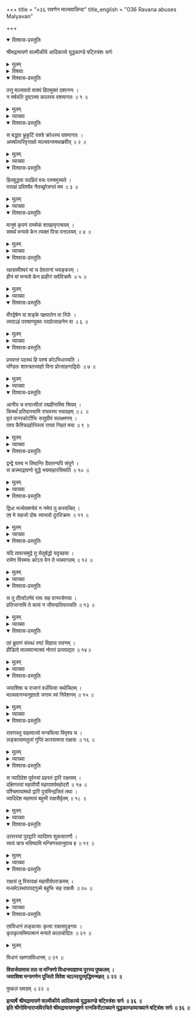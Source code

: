 +++
title = "०३६ रावणेन माल्यवान्निन्दा"
title_english = "036 Ravana abuses Malyavan"

+++

<details open><summary>विश्वास-प्रस्तुतिः</summary>

श्रीमद्रामायणे वाल्मीकीये आदिकाव्ये युद्धकाण्डे षट्स्त्रिंशः सर्गः
</details>

<details><summary>मूलम्</summary>

श्रीमद्रामायणे वाल्मीकीये आदिकाव्ये युद्धकाण्डे षट्स्त्रिंशः सर्गः
</details>

<details><summary>विषयाः</summary>

रावणेनात्मश्लाघनेनरामवधप्रतिज्ञानपूर्वकं सोपालंभंमाल्यवद्विसर्जनम् ॥ १ ॥ तथा मन्त्रिभिस्सहमन्त्रपूर्वकं प्राच्यादिदिक्षु पुररक्षणायसैन्यैःसहप्रहस्तादिप्रेषणेनान्तःपुरप्रवेशः ॥ २ ॥

</details>

<details open><summary>विश्वास-प्रस्तुतिः</summary>

तत्तु माल्यवतो वाक्यं हितमुक्तं दशाननः ।  
न मर्षयति दुष्टात्मा कालस्य वशमागतः ॥ १ ॥
</details>

<details><summary>मूलम्</summary>

तत्तु माल्यवतो वाक्यं हितमुक्तं दशाननः ।  
न मर्षयति दुष्टात्मा कालस्य वशमागतः ॥ १ ॥
</details>

<details><summary>व्याख्या</summary>

अथ लङ्कागुप्तिकरणं षट्त्रिंशे – तत्विति ॥ हितमुक्तं हितं यथा भवति तथा उक्तं । न मर्षयति नामर्षयत् ॥ १ ॥
</details>

<details open><summary>विश्वास-प्रस्तुतिः</summary>

स बद्ध्वा भ्रुकुटिं वक्त्रे क्रोधस्य वशमागतः ।  
अमर्षात्परिवृत्ताक्षो माल्यवन्तमथाब्रवीत् ॥ २ ॥
</details>

<details><summary>मूलम्</summary>

स बद्ध्वा भ्रुकुटिं वक्त्रे क्रोधस्य वशमागतः ।  
अमर्षात्परिवृत्ताक्षो माल्यवन्तमथाब्रवीत् ॥ २ ॥
</details>

<details><summary>व्याख्या</summary>

परिवृत्ताक्षः घूर्णिताक्षः ॥ २ ॥
</details>

<details open><summary>विश्वास-प्रस्तुतिः</summary>

हितबुद्ध्या यदहितं वचः परुषमुच्यते ।  
परपक्षं प्रविश्यैव नैतच्छ्रोत्रगतं मम ॥ ३ ॥
</details>

<details><summary>मूलम्</summary>

हितबुद्ध्या यदहितं वचः परुषमुच्यते ।  
परपक्षं प्रविश्यैव नैतच्छ्रोत्रगतं मम ॥ ३ ॥
</details>

<details><summary>व्याख्या</summary>

परपक्षं प्रविश्यैव शत्रुषु स्नेहमनुसृत्यैव । हितबुद्ध्या हितमित्ययं ज्ञास्यतीति बुद्ध्या । अहितं परुषं च । यद्वच उक्तं । एतत् मम श्रोत्रं न गतमित्यन्वयः ॥ ३ ॥
</details>

<details open><summary>विश्वास-प्रस्तुतिः</summary>

मानुषं कृपणं राममेकं शाखामृगाश्रयम् ।  
समर्थं मन्यसे केन त्यक्तं पित्रा वनालयम् ॥ ४ ॥
</details>

<details><summary>मूलम्</summary>

मानुषं कृपणं राममेकं शाखामृगाश्रयम् ।  
समर्थं मन्यसे केन त्यक्तं पित्रा वनालयम् ॥ ४ ॥
</details>

<details><summary>व्याख्या</summary>

भवतः परपक्षानुसारश्च न युक्त इत्याह- मानुषमिति ॥ मानुषं जात्या हीनबलं । कृपणं प्रकृत्या हीनं । एकं असहायं । शाखामृगाश्रयं क्षुद्रसहायं । पित्रा व्यक्तं निर्धनं । वनालयं राज्यहीनं । रामं केन कथंप्रकारेण । समर्थं प्रबलं । मन्यसे ॥ ४ ॥
</details>

<details open><summary>विश्वास-प्रस्तुतिः</summary>

रक्षसामीश्वरं मां च देवतानां भयङ्करम् ।  
हीनं मां मन्यसे केन ह्यहीनं सर्वविक्रमैः ॥ ५ ॥
</details>

<details><summary>मूलम्</summary>

रक्षसामीश्वरं मां च देवतानां भयङ्करम् ।  
हीनं मां मन्यसे केन ह्यहीनं सर्वविक्रमैः ॥ ५ ॥
</details>

<details><summary>व्याख्या</summary>

स्वस्मिन् तद्वैपरीत्यमाह – रक्षसामिति ॥ हीनं दुर्बलम् ॥ ५ ॥
</details>

<details open><summary>विश्वास-प्रस्तुतिः</summary>

वीरद्वेषेण वा शङ्के पक्षपातेन वा रिपोः ।  
त्वयाऽहं परुषाण्युक्तः परप्रोत्साहनेन वा ॥ ६ ॥
</details>

<details><summary>मूलम्</summary>

वीरद्वेषेण वा शङ्के पक्षपातेन वा रिपोः ।  
त्वयाऽहं परुषाण्युक्तः परप्रोत्साहनेन वा ॥ ६ ॥
</details>

<details><summary>व्याख्या</summary>

एवं परप्राबल्यस्वदौर्बल्ययोरभावेपि परुषोक्तौ हेतुमाशङ्कते- वीरद्वेषेणेति । वीरद्वेषेण सजातीयवीरद्वेषेण । रिपोः पक्षपातेन शत्रौ पक्षपातेन ॥ ६ ॥
</details>

<details open><summary>विश्वास-प्रस्तुतिः</summary>

प्रभवन्तं पदस्थं हि परुषं कोऽभिधास्यति ।  
पण्डितः शास्त्रतत्त्वज्ञो विना प्रोत्साहनाद्रिपोः ॥ ७ ॥
</details>

<details><summary>मूलम्</summary>

प्रभवन्तं पदस्थं हि परुषं कोऽभिधास्यति ।  
पण्डितः शास्त्रतत्त्वज्ञो विना प्रोत्साहनाद्रिपोः ॥ ७ ॥
</details>

<details><summary>व्याख्या</summary>

परप्रोत्साहनेनेत्येतदुपपादयति — प्रभवन्तमिति ॥ प्रभवन्तं प्रभावयुक्तं । पदस्थं परिपक्कबुद्धिं । परप्रोत्साहनाभावे पण्डितस्य पदस्थविषयकपरुषवचनं नोपपद्यत इत्यर्थः ॥ ७ ॥
</details>

<details open><summary>विश्वास-प्रस्तुतिः</summary>

आनीय च वनात्सीतां पद्महीनामिव श्रियम् ।  
किमर्थं प्रतिदास्यामि राघवस्य भयादहम् ॥ ८ ॥  
वृतं वानरकोटीभिः ससुग्रीवं सलक्ष्मणम् ।  
पश्य कैश्चिदहोभिस्त्वं राघवं निहतं मया ॥ ९ ॥
</details>

<details><summary>मूलम्</summary>

आनीय च वनात्सीतां पद्महीनामिव श्रियम् ।  
किमर्थं प्रतिदास्यामि राघवस्य भयादहम् ॥ ८ ॥  
वृतं वानरकोटीभिः ससुग्रीवं सलक्ष्मणम् ।  
पश्य कैश्चिदहोभिस्त्वं राघवं निहतं मया ॥ ९ ॥
</details>

<details><summary>व्याख्या</summary>

अस्तु त्वदुक्तं परमार्थः तथापि दुर्लभवस्तुविशेषः कथं त्याज्य इत्याह – आनीयेति ॥ किंमर्थं केन हेतुना । राघवस्य राघवात् ॥ ८-९ ॥
</details>

<details open><summary>विश्वास-प्रस्तुतिः</summary>

द्वन्द्वे यस्य न तिष्ठन्ति दैवतान्यपि संयुगे ।  
स कस्माद्रावणो युद्धे भयमाहारयिष्यति ॥ १० ॥
</details>

<details><summary>मूलम्</summary>

द्वन्द्वे यस्य न तिष्ठन्ति दैवतान्यपि संयुगे ।  
स कस्माद्रावणो युद्धे भयमाहारयिष्यति ॥ १० ॥
</details>

<details><summary>व्याख्या</summary>

द्वन्द्वे द्वन्द्वयुद्धे । युद्धे रामयुद्धे ॥ १० ॥
</details>

<details open><summary>विश्वास-प्रस्तुतिः</summary>

द्विधा भज्येयमप्येवं न नमेयं तु कस्यचित् ।  
एष मे सहजो दोषः स्वभावो दुरतिक्रमः ॥ ११ ॥
</details>

<details><summary>मूलम्</summary>

द्विधा भज्येयमप्येवं न नमेयं तु कस्यचित् ।  
एष मे सहजो दोषः स्वभावो दुरतिक्रमः ॥ ११ ॥
</details>

<details><summary>व्याख्या</summary>

अत्यन्तहितपरं वृद्धं मातामहं कथमेवं परुषमुक्तवानस्मीत्यनुतापेनाह-द्विधेति ॥ राम आगत्य भयं जनयिष्यतीति त्वयोक्तं । न केवलं भयमात्रं । द्विधा भज्येयं शिरश्छेदं प्राप्नुयां । एवमपि न नमेयं । कस्यचित् । न केवलं रामस्य ततोपि शतगुणबलवतोपि द्विधा भङ्गादपि कस्यचिन्नमनमत्यन्तदुःसहमित्यर्थः । तर्हि हीयमानेनसन्धिःकार्य इति नीतिशास्त्रविरोधः स्यात्तत्राह — एष मे सहजो दोष इति । यदि दोषत्वमनुमतं तर्हि स त्याज्य एवेत्याशङ्ख्याह – स्वभाव इति । नहि तिक्तो निम्बो मधुरायत इति भावः ॥ ११ ॥
</details>

<details open><summary>विश्वास-प्रस्तुतिः</summary>

यदि तावत्समुद्रे तु सेतुर्बद्धो यदृच्छया ।  
रामेण विस्मयः कोऽत्र येन ते भयमागतम् ॥ १२ ॥
</details>

<details><summary>मूलम्</summary>

यदि तावत्समुद्रे तु सेतुर्बद्धो यदृच्छया ।  
रामेण विस्मयः कोऽत्र येन ते भयमागतम् ॥ १२ ॥
</details>

<details><summary>व्याख्या</summary>

अथ सेतुबन्धेन विस्मयसे चेत् तदपिकाकतालीयं । अतोमाभूत्ते भयमित्याह – यदीति ॥ तावत्समुद्रे स्वल्पसमुद्र इत्यर्थः ॥ १२ ॥
</details>

<details open><summary>विश्वास-प्रस्तुतिः</summary>

स तु तीर्त्वाऽर्णवं रामः सह वानरसेनया ।  
प्रतिजानामि ते सत्यं न जीवन्प्रतियास्यति ॥ १३ ॥
</details>

<details><summary>मूलम्</summary>

स तु तीर्त्वाऽर्णवं रामः सह वानरसेनया ।  
प्रतिजानामि ते सत्यं न जीवन्प्रतियास्यति ॥ १३ ॥
</details>

<details><summary>व्याख्या</summary>

अर्णवं तीर्त्वा स्थितो राम इत्यर्थः ॥ १३ ॥
</details>

<details open><summary>विश्वास-प्रस्तुतिः</summary>

एवं ब्रुवाणं संरब्धं रुष्टं विज्ञाय रावणम् ।  
व्रीडितो माल्यवान्वाक्यं नोत्तरं प्रत्यपद्यत ॥ १४॥
</details>

<details><summary>मूलम्</summary>

एवं ब्रुवाणं संरब्धं रुष्टं विज्ञाय रावणम् ।  
व्रीडितो माल्यवान्वाक्यं नोत्तरं प्रत्यपद्यत ॥ १४॥
</details>

<details><summary>व्याख्या</summary>

संरब्धं अहंकारयुक्तं । व्रीडित इति । स्वोपदेशवैफल्यादितिभावः ॥ १४ ॥
</details>

<details open><summary>विश्वास-प्रस्तुतिः</summary>

जयाशिषा च राजानं वर्धयित्वा यथोचितम् ।  
माल्यवानभ्यनुज्ञातो जगाम स्वं निवेशनम् ॥ १५ ॥
</details>

<details><summary>मूलम्</summary>

जयाशिषा च राजानं वर्धयित्वा यथोचितम् ।  
माल्यवानभ्यनुज्ञातो जगाम स्वं निवेशनम् ॥ १५ ॥
</details>

<details><summary>व्याख्या</summary>

यथोचितमिति । प्रत्युत्थानादिनेति भावः ॥ १५ ॥
</details>

<details open><summary>विश्वास-प्रस्तुतिः</summary>

रावणस्तु सहामात्यो मन्त्रयित्वा विमृश्य च ।  
लङ्कायामतुलां गुप्तिं कारयामास राक्षसः ॥ १६ ॥
</details>

<details><summary>मूलम्</summary>

रावणस्तु सहामात्यो मन्त्रयित्वा विमृश्य च ।  
लङ्कायामतुलां गुप्तिं कारयामास राक्षसः ॥ १६ ॥
</details>

<details><summary>व्याख्या</summary>

मन्त्रयित्वा कर्तव्यं विचार्य । विमृश्य निश्चिय ॥ १६ ॥
</details>

<details open><summary>विश्वास-प्रस्तुतिः</summary>

स व्यादिदेश पूर्वस्यां प्रहस्तं द्वारि राक्षसम् ।  
दक्षिणस्यां महावीर्यौ महापार्श्वमहोदरौ ॥ १७ ॥  
पश्चिमायामथो द्वारि पुत्रमिन्द्रजितं तथा ।  
व्यादिदेश महामायं बहुभी राक्षसैर्वृतम् ॥ १८ ॥
</details>

<details><summary>मूलम्</summary>

स व्यादिदेश पूर्वस्यां प्रहस्तं द्वारि राक्षसम् ।  
दक्षिणस्यां महावीर्यौ महापार्श्वमहोदरौ ॥ १७ ॥  
पश्चिमायामथो द्वारि पुत्रमिन्द्रजितं तथा ।  
व्यादिदेश महामायं बहुभी राक्षसैर्वृतम् ॥ १८ ॥
</details>

<details><summary>व्याख्या</summary>

व्यादिदेश रक्षणायेति शेषः ॥ १७-१८ ॥
</details>

<details open><summary>विश्वास-प्रस्तुतिः</summary>

उत्तरस्यां पुरद्वारि व्यादिश्य शुकसारणौ ।  
स्वयं चात्र भविष्यामि मन्त्रिणस्तानुवाच ह ॥ १९ ॥
</details>

<details><summary>मूलम्</summary>

उत्तरस्यां पुरद्वारि व्यादिश्य शुकसारणौ ।  
स्वयं चात्र भविष्यामि मन्त्रिणस्तानुवाच ह ॥ १९ ॥
</details>

<details><summary>व्याख्या</summary>

भविष्यामीत्यनन्तरमितिकरणं द्रष्टव्यम् ॥ १९ ॥
</details>

<details open><summary>विश्वास-प्रस्तुतिः</summary>

राक्षसं तु विरूपाक्षं महावीर्यपराक्रमम् ।  
मध्यमेऽस्थापयद्गुल्मे बहुभिः सह राक्षसैः ॥ २० ॥
</details>

<details><summary>मूलम्</summary>

राक्षसं तु विरूपाक्षं महावीर्यपराक्रमम् ।  
मध्यमेऽस्थापयद्गुल्मे बहुभिः सह राक्षसैः ॥ २० ॥
</details>

<details><summary>व्याख्या</summary>

मध्यमे गुल्म इति गुल्मो नाम नगरमध्यचैत्यस्थानम् ॥ २० ॥
</details>

<details open><summary>विश्वास-प्रस्तुतिः</summary>

एवंविधानं लङ्कायाः कृत्वा राक्षसपुङ्गवः ।  
कृतकृत्यमिमात्मानं मन्यते कालचोदितः ॥ २१ ॥
</details>

<details><summary>मूलम्</summary>

एवंविधानं लङ्कायाः कृत्वा राक्षसपुङ्गवः ।  
कृतकृत्यमिमात्मानं मन्यते कालचोदितः ॥ २१ ॥
</details>

विधानं रक्षणसंविधानम् ॥ २१ ॥



**विसर्जयामास ततः स मन्त्रिणो विधानमाज्ञाप्य पुरस्य पुष्कलम्** **।  
जयाशिषा मन्त्रगणेन पूजितो** **विवेश** **चाऽन्तःपुरमृद्धिमन्महत्** **॥** **२२** **॥**

पुष्कलं समग्रम् ॥ २२ ॥



**इत्यार्षे** **श्रीमद्रामायणे वाल्मीकीये आदिकाव्ये युद्धकाण्डे** **षट्स्त्रिंशः सर्गः ॥** **३६** **॥  
इति श्रीगोविन्दराजविरचिते श्रीमद्रामायणभूषणे रत्नकिरीटाख्याने युद्धकाण्डव्याख्याने षट्त्रिंशः सर्गः ॥ ३६ ॥**
